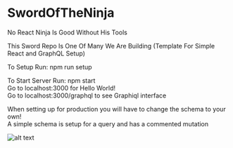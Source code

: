 # SwordOfTheNinja
No React Ninja Is Good Without His Tools 

This Sword Repo Is One Of Many We Are Building
(Template For Simple React and GraphQL Setup)

To Setup Run: npm run setup

To Start Server Run: npm start <br />
Go to localhost:3000 for Hello World! <br />
Go to localhost:3000/graphql to see Graphiql interface


When setting up for production you will have to change the schema to your own! <br />
A simple schema is setup for a query and has a commented mutation

![alt text](http://icowebsolutions.com/wp-content/uploads/2015/11/Ninja-Shadow-2.png)
